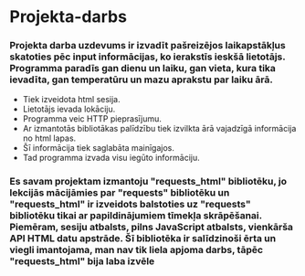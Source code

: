 # Projekta-darbs
### Projekta darba uzdevums ir izvadīt pašreizējos laikapstākļus skatoties pēc input informācijas, ko ierakstīs ieskšā lietotājs. Programma paradīs gan dienu un laiku, gan vieta, kura tika ievadīta, gan temperatūru un mazu aprakstu par laiku ārā. 
- Tiek izveidota html sesija.
- Lietotājs ievada lokāciju.
- Programma veic HTTP pieprasījumu.
- Ar izmantotās bibliotākas palīdzību tiek izvilkta ārā vajadzīgā informācija no html lapas.
- Šī informācija tiek saglabāta mainīgajos.
- Tad programma izvada visu iegūto informāciju.
   
### Es savam projektam izmantoju "requests_html" bibliotēku, jo lekcijās mācijāmies par "requests" bibliotēku un "requests_html" ir izveidots balstoties uz "requests" bibliotēku tikai ar papildinājumiem tīmekļa skrāpēšanai. Piemēram, sesiju atbalsts, pilns JavaScript atbalsts, vienkārša API HTML datu apstrāde. Šī bibliotēka ir salīdzinoši ērta un viegli imantojama, man nav tik liela apjoma darbs, tāpēc "requests_html" bija laba izvēle

### 

 
